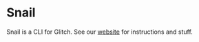 # Snail

Snail is a CLI for Glitch.
See our [website](https://snail-cli.glitch.me) for instructions and stuff.

